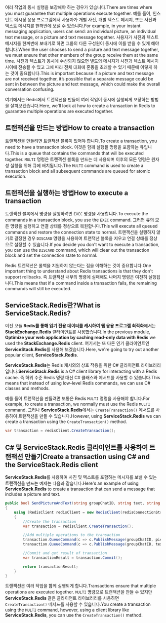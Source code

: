 <span data-ttu-id="e5e7d-101">여러 작업의 동시 실행을 보장해야 하는 경우가 있습니다.</span><span class="sxs-lookup"><span data-stu-id="e5e7d-101">There are times where you must guarantee that multiple operations execute together.</span></span> <span data-ttu-id="e5e7d-102">예를 들어, 인스턴트 메시징 응용 프로그램에서 사용자가 개별 사진, 개별 텍스트 메시지, 또는 사진과 텍스트 메시지를 한꺼번에 보낼 수 있습니다.</span><span class="sxs-lookup"><span data-stu-id="e5e7d-102">For example, in your instant messaging application, users can send: an individual picture, an individual text message, or a picture and text message together.</span></span> <span data-ttu-id="e5e7d-103">사용자가 사진과 텍스트 메시지를 한꺼번에 보내기로 하면 그룹의 다른 구성원이 동시에 이를 받을 수 있게 해야 합니다.</span><span class="sxs-lookup"><span data-stu-id="e5e7d-103">When the user chooses to send a picture and text message together, we must ensure that other members of the group receive them at the same time.</span></span> <span data-ttu-id="e5e7d-104">사진과 텍스트가 동시에 수신되지 않으면 별도의 메시지가 사진과 텍스트 메시지 사이에 전송될 수 있고 그에 따라 전체 대화에 혼동을 초래할 수 있기 때문에 이렇게 하는 것이 중요합니다.</span><span class="sxs-lookup"><span data-stu-id="e5e7d-104">This is important because if a picture and text message are not received together, it’s possible that a separate message could be sent in between the picture and text message, which could make the overall conversation confusing.</span></span>

<span data-ttu-id="e5e7d-105">여기에서는 Redis에서 트랜잭션을 만들어 여러 작업이 동시에 실행되게 보장하는 방법을 살펴보겠습니다.</span><span class="sxs-lookup"><span data-stu-id="e5e7d-105">Here, we'll look at how to create a transaction in Redis to guarantee multiple operations are executed together.</span></span>

## <a name="how-to-create-a-transaction"></a><span data-ttu-id="e5e7d-106">트랜잭션을 만드는 방법</span><span class="sxs-lookup"><span data-stu-id="e5e7d-106">How to create a transaction</span></span>

<span data-ttu-id="e5e7d-107">트랜잭션을 만들려면 트랜잭션 블록이 있어야 합니다.</span><span class="sxs-lookup"><span data-stu-id="e5e7d-107">To create a transaction, you need to have a transaction block.</span></span> <span data-ttu-id="e5e7d-108">이것은 함께 실행될 명령을 포함하는 큐입니다.</span><span class="sxs-lookup"><span data-stu-id="e5e7d-108">This is a queue that contains the commands that will be executed together.</span></span> <span data-ttu-id="e5e7d-109">`MULTI` 명령은 트랜잭션 블록을 만드는 데 사용되며 이후의 모든 명령은 원자성 실행을 위해 큐에 배치됩니다.</span><span class="sxs-lookup"><span data-stu-id="e5e7d-109">The `MULTI` command is used to create a transaction block and all subsequent commands are queued for atomic execution.</span></span>

## <a name="how-to-execute-a-transaction"></a><span data-ttu-id="e5e7d-110">트랜잭션을 실행하는 방법</span><span class="sxs-lookup"><span data-stu-id="e5e7d-110">How to execute a transaction</span></span>

<span data-ttu-id="e5e7d-111">트랜잭션 블록에서 명령을 실행하려면 `EXEC` 명령을 사용합니다.</span><span class="sxs-lookup"><span data-stu-id="e5e7d-111">To execute the commands in a transaction block, you use the `EXEC` command.</span></span> <span data-ttu-id="e5e7d-112">그러면 큐의 모든 명령을 실행하고 연결 상태를 정상으로 복원합니다.</span><span class="sxs-lookup"><span data-stu-id="e5e7d-112">This will execute all queued commands and restore the connection state to normal.</span></span> <span data-ttu-id="e5e7d-113">트랜잭션을 실행하지 않기로 결정한 경우 `DISCARD` 명령을 사용하여 트랜잭션 블록을 지우고 연결 상태를 정상으로 설정할 수 있습니다.</span><span class="sxs-lookup"><span data-stu-id="e5e7d-113">If you decide you don't want to execute a transaction, you can use the `DISCARD` command, which will clear out the transaction block and set the connection state to normal.</span></span>

<span data-ttu-id="e5e7d-114">Redis 트랜잭션은 롤백을 지원하지 않는다는 점을 이해하는 것이 중요합니다.</span><span class="sxs-lookup"><span data-stu-id="e5e7d-114">One important thing to understand about Redis transactions is that they don't support rollbacks.</span></span> <span data-ttu-id="e5e7d-115">즉 트랜잭션 내부의 명령에 실패해도 나머지 명령은 여전히 실행됩니다.</span><span class="sxs-lookup"><span data-stu-id="e5e7d-115">This means that if a command inside a transaction fails, the remaining commands will still be executed.</span></span>

## <a name="what-is-servicestackredis"></a><span data-ttu-id="e5e7d-116">ServiceStack.Redis란?</span><span class="sxs-lookup"><span data-stu-id="e5e7d-116">What is ServiceStack.Redis?</span></span>

<span data-ttu-id="e5e7d-117">이전 모듈 **Redis를 통해 읽기 전용 데이터를 캐시하여 웹 응용 프로그램 최적화**에서는 **StackExchange.Redis** 클라이언트를 사용했습니다.</span><span class="sxs-lookup"><span data-stu-id="e5e7d-117">In the previous module, **Optimize your web application by caching read-only data with Redis** we used the **StackExchange.Redis** client.</span></span> <span data-ttu-id="e5e7d-118">여기서는 또 다른 인기 클라이언트인 **ServiceStack.Redis**를 사용해 보겠습니다.</span><span class="sxs-lookup"><span data-stu-id="e5e7d-118">Here, we're going to try out another popular client, **ServiceStack.Redis**.</span></span>

<span data-ttu-id="e5e7d-119">**ServiceStack.Redis**는 Redis 캐시와의 상호 작용을 위한 C# 클라이언트 라이브러리입니다.</span><span class="sxs-lookup"><span data-stu-id="e5e7d-119">**ServiceStack.Redis** is a C# client library for interacting with a Redis cache.</span></span> <span data-ttu-id="e5e7d-120">즉 하위 수준 Redis 명령 대신 C# 클래스와 메서드를 사용할 수 있습니다.</span><span class="sxs-lookup"><span data-stu-id="e5e7d-120">This means that instead of using low-level Redis commands, we can use C# classes and methods.</span></span>

<span data-ttu-id="e5e7d-121">예를 들어 트랜잭션을 만들려면 보통은 Redis `MULTI` 명령을 사용해야 합니다.</span><span class="sxs-lookup"><span data-stu-id="e5e7d-121">For example, to create a transaction, we normally must use the Redis `MULTI` command.</span></span> <span data-ttu-id="e5e7d-122">그러나 **ServiceStack.Redis**에서는 `CreateTransaction()` 메서드를 사용하여 트랜잭션을 만들 수 있습니다.</span><span class="sxs-lookup"><span data-stu-id="e5e7d-122">However, using **ServiceStack.Redis** we can create a transaction using the `CreateTransaction()` method.</span></span>

```csharp
var transaction = redisClient.CreateTransaction();
```

## <a name="create-a-transaction-using-c-and-the-servicestackredis-client"></a><span data-ttu-id="e5e7d-123">C# 및 ServiceStack.Redis 클라이언트를 사용하여 트랜잭션 만들기</span><span class="sxs-lookup"><span data-stu-id="e5e7d-123">Create a transaction using C# and the ServiceStack.Redis client</span></span>

<span data-ttu-id="e5e7d-124">**ServiceStack.Redis**를 사용하여 사진 및 텍스트를 포함하는 메시지를 보낼 수 있는 트랜잭션을 만드는 예제는 다음과 같습니다.</span><span class="sxs-lookup"><span data-stu-id="e5e7d-124">Here's an example of using **ServiceStack.Redis** to create a transaction that can send a message that includes a picture and text.</span></span>

```csharp
public bool SendPictureAndText(string groupChatID, string text, string pictureURL)
{
    using (RedisClient redisClient = new RedisClient(redisConnectionString))
    {
        //Create the transaction
        var transaction = redisClient.CreateTransaction();

        //Add multiple operations to the transaction
        transaction.QueueCommand(c => c.PublishMessage(groupChatID, pictureURL));
        transaction.QueueCommand(c => c.PublishMessage(groupChatID, text));

        //Commit and get result of transaction
        var transactionResult = transaction.Commit();

        return transactionResult;
    }
}
```
<span data-ttu-id="e5e7d-125">트랜잭션은 여러 작업을 함께 실행되게 합니다.</span><span class="sxs-lookup"><span data-stu-id="e5e7d-125">Transactions ensure that multiple operations are executed together.</span></span> <span data-ttu-id="e5e7d-126">`MULTI` 명령으로 트랜잭션을 만들 수 있지만 **ServiceStack.Redis** 같은 클라이언트 라이브러리를 사용하면 `CreateTransaction()` 메서드를 사용할 수 있습니다.</span><span class="sxs-lookup"><span data-stu-id="e5e7d-126">You create a transaction using the `MULTI` command, however, using a client library like **ServiceStack.Redis**, you can use the `CreateTransaction()` method.</span></span>